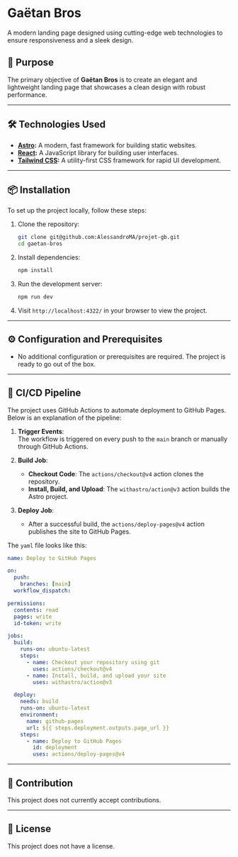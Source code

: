 # Gaëtan Bros

A modern landing page designed using cutting-edge web technologies to ensure responsiveness and a sleek design.

## 🚀 Purpose

The primary objective of **Gaëtan Bros** is to create an elegant and lightweight landing page that showcases a clean design with robust performance.

---

## 🛠️ Technologies Used

- **[Astro](https://astro.build/):** A modern, fast framework for building static websites.
- **[React](https://react.dev/):** A JavaScript library for building user interfaces.
- **[Tailwind CSS](https://tailwindcss.com/):** A utility-first CSS framework for rapid UI development.

---

## 📦 Installation

To set up the project locally, follow these steps:

1. Clone the repository:

   ```bash
   git clone git@github.com:AlessandroMA/projet-gb.git
   cd gaetan-bros
   ```

2. Install dependencies:

   ```bash
   npm install
   ```

3. Run the development server:

   ```bash
   npm run dev
   ```

4. Visit `http://localhost:4322/` in your browser to view the project.

---

## ⚙️ Configuration and Prerequisites

- No additional configuration or prerequisites are required. The project is ready to go out of the box.

---

## 🚀 CI/CD Pipeline

The project uses GitHub Actions to automate deployment to GitHub Pages. Below is an explanation of the pipeline:

1. **Trigger Events**:  
   The workflow is triggered on every push to the `main` branch or manually through GitHub Actions.

2. **Build Job**:

   - **Checkout Code**: The `actions/checkout@v4` action clones the repository.
   - **Install, Build, and Upload**: The `withastro/action@v3` action builds the Astro project.

3. **Deploy Job**:
   - After a successful build, the `actions/deploy-pages@v4` action publishes the site to GitHub Pages.

The `yaml` file looks like this:

```yaml
name: Deploy to GitHub Pages

on:
  push:
    branches: [main]
  workflow_dispatch:

permissions:
  contents: read
  pages: write
  id-token: write

jobs:
  build:
    runs-on: ubuntu-latest
    steps:
      - name: Checkout your repository using git
        uses: actions/checkout@v4
      - name: Install, build, and upload your site
        uses: withastro/action@v3

  deploy:
    needs: build
    runs-on: ubuntu-latest
    environment:
      name: github-pages
      url: ${{ steps.deployment.outputs.page_url }}
    steps:
      - name: Deploy to GitHub Pages
        id: deployment
        uses: actions/deploy-pages@v4
```

---

## 🤝 Contribution

This project does not currently accept contributions.

---

## 📜 License

This project does not have a license.
